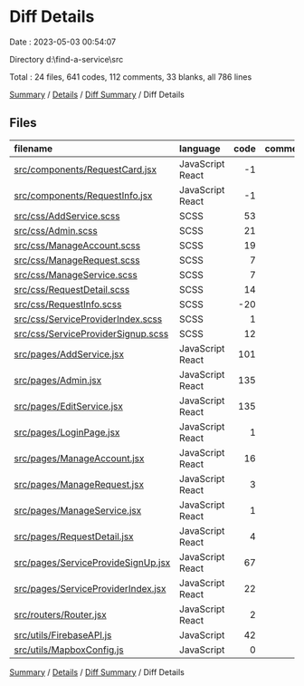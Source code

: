 # Diff Details

Date : 2023-05-03 00:54:07

Directory d:\\find-a-service\\src

Total : 24 files,  641 codes, 112 comments, 33 blanks, all 786 lines

[Summary](results.md) / [Details](details.md) / [Diff Summary](diff.md) / Diff Details

## Files
| filename | language | code | comment | blank | total |
| :--- | :--- | ---: | ---: | ---: | ---: |
| [src/components/RequestCard.jsx](/src/components/RequestCard.jsx) | JavaScript React | -1 | 2 | 0 | 1 |
| [src/components/RequestInfo.jsx](/src/components/RequestInfo.jsx) | JavaScript React | -1 | 1 | 0 | 0 |
| [src/css/AddService.scss](/src/css/AddService.scss) | SCSS | 53 | 0 | 5 | 58 |
| [src/css/Admin.scss](/src/css/Admin.scss) | SCSS | 21 | 0 | 3 | 24 |
| [src/css/ManageAccount.scss](/src/css/ManageAccount.scss) | SCSS | 19 | 0 | 2 | 21 |
| [src/css/ManageRequest.scss](/src/css/ManageRequest.scss) | SCSS | 7 | 0 | 1 | 8 |
| [src/css/ManageService.scss](/src/css/ManageService.scss) | SCSS | 7 | 0 | 1 | 8 |
| [src/css/RequestDetail.scss](/src/css/RequestDetail.scss) | SCSS | 14 | 0 | 3 | 17 |
| [src/css/RequestInfo.scss](/src/css/RequestInfo.scss) | SCSS | -20 | 13 | -5 | -12 |
| [src/css/ServiceProviderIndex.scss](/src/css/ServiceProviderIndex.scss) | SCSS | 1 | 0 | 0 | 1 |
| [src/css/ServiceProviderSignup.scss](/src/css/ServiceProviderSignup.scss) | SCSS | 12 | 0 | 2 | 14 |
| [src/pages/AddService.jsx](/src/pages/AddService.jsx) | JavaScript React | 101 | 13 | 2 | 116 |
| [src/pages/Admin.jsx](/src/pages/Admin.jsx) | JavaScript React | 135 | 10 | 5 | 150 |
| [src/pages/EditService.jsx](/src/pages/EditService.jsx) | JavaScript React | 135 | 64 | 6 | 205 |
| [src/pages/LoginPage.jsx](/src/pages/LoginPage.jsx) | JavaScript React | 1 | 0 | 0 | 1 |
| [src/pages/ManageAccount.jsx](/src/pages/ManageAccount.jsx) | JavaScript React | 16 | -1 | 4 | 19 |
| [src/pages/ManageRequest.jsx](/src/pages/ManageRequest.jsx) | JavaScript React | 3 | 0 | -1 | 2 |
| [src/pages/ManageService.jsx](/src/pages/ManageService.jsx) | JavaScript React | 1 | 0 | -1 | 0 |
| [src/pages/RequestDetail.jsx](/src/pages/RequestDetail.jsx) | JavaScript React | 4 | 0 | 0 | 4 |
| [src/pages/ServiceProvideSignUp.jsx](/src/pages/ServiceProvideSignUp.jsx) | JavaScript React | 67 | 7 | 1 | 75 |
| [src/pages/ServiceProviderIndex.jsx](/src/pages/ServiceProviderIndex.jsx) | JavaScript React | 22 | 0 | -1 | 21 |
| [src/routers/Router.jsx](/src/routers/Router.jsx) | JavaScript React | 2 | 0 | 0 | 2 |
| [src/utils/FirebaseAPI.js](/src/utils/FirebaseAPI.js) | JavaScript | 42 | 2 | 6 | 50 |
| [src/utils/MapboxConfig.js](/src/utils/MapboxConfig.js) | JavaScript | 0 | 1 | 0 | 1 |

[Summary](results.md) / [Details](details.md) / [Diff Summary](diff.md) / Diff Details